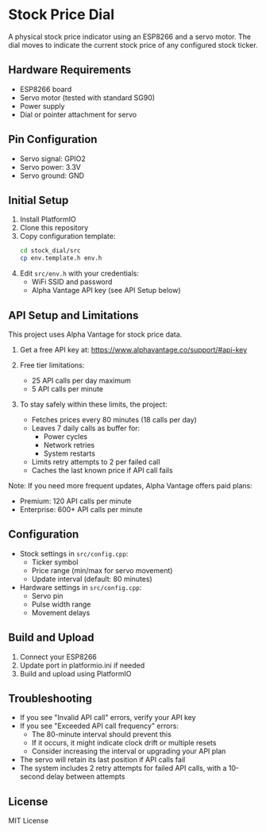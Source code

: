 # Stock Price Dial

A physical stock price indicator using an ESP8266 and a servo motor. The dial moves to indicate the current stock price of any configured stock ticker.

## Hardware Requirements
- ESP8266 board
- Servo motor (tested with standard SG90)
- Power supply
- Dial or pointer attachment for servo

## Pin Configuration
- Servo signal: GPIO2
- Servo power: 3.3V
- Servo ground: GND

## Initial Setup
1. Install PlatformIO
2. Clone this repository
3. Copy configuration template:
   ```bash
   cd stock_dial/src
   cp env.template.h env.h
   ```
4. Edit `src/env.h` with your credentials:
   - WiFi SSID and password
   - Alpha Vantage API key (see API Setup below)

## API Setup and Limitations
This project uses Alpha Vantage for stock price data. 

1. Get a free API key at: https://www.alphavantage.co/support/#api-key
2. Free tier limitations:
   - 25 API calls per day maximum
   - 5 API calls per minute

3. To stay safely within these limits, the project:
   - Fetches prices every 80 minutes (18 calls per day)
   - Leaves 7 daily calls as buffer for:
     - Power cycles
     - Network retries
     - System restarts
   - Limits retry attempts to 2 per failed call
   - Caches the last known price if API call fails

Note: If you need more frequent updates, Alpha Vantage offers paid plans:
- Premium: 120 API calls per minute
- Enterprise: 600+ API calls per minute

## Configuration
- Stock settings in `src/config.cpp`:
  - Ticker symbol
  - Price range (min/max for servo movement)
  - Update interval (default: 80 minutes)
- Hardware settings in `src/config.cpp`:
  - Servo pin
  - Pulse width range
  - Movement delays

## Build and Upload
1. Connect your ESP8266
2. Update port in platformio.ini if needed
3. Build and upload using PlatformIO

## Troubleshooting
- If you see "Invalid API call" errors, verify your API key
- If you see "Exceeded API call frequency" errors:
  - The 80-minute interval should prevent this
  - If it occurs, it might indicate clock drift or multiple resets
  - Consider increasing the interval or upgrading your API plan
- The servo will retain its last position if API calls fail
- The system includes 2 retry attempts for failed API calls, with a 10-second delay between attempts

## License
MIT License